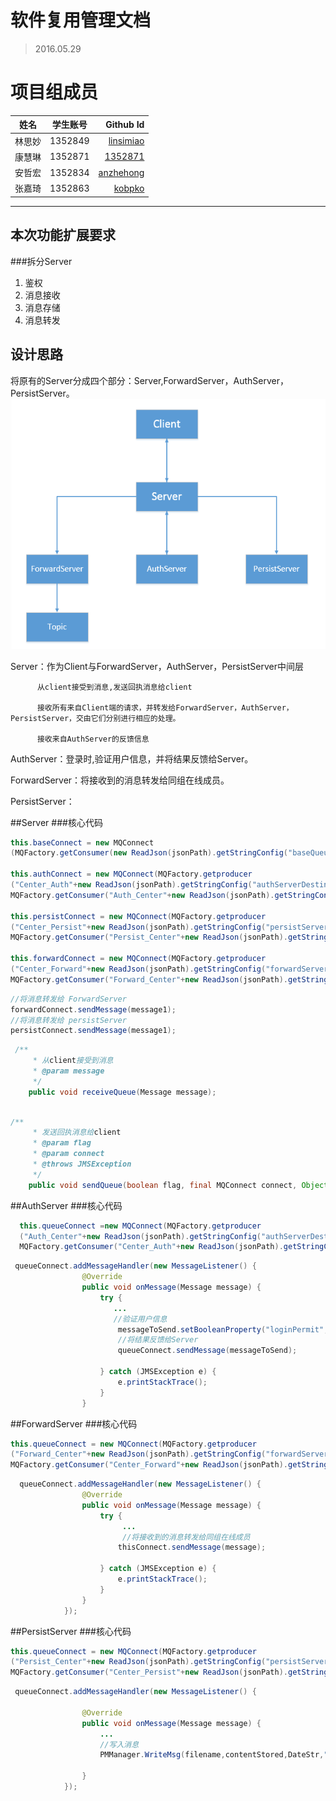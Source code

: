 # 软件复用管理文档

>2016.05.29

# 项目组成员

| 姓名        | 学生账号           | Github Id  |
| ------------- |:-------------:| -----:|
| 林思妙| 1352849 | [linsimiao](https://github.com/linsimiao) | 
|  康慧琳     | 1352871      |   [1352871](https://github.com/1352871)|
| 安哲宏 | 1352834 | [anzhehong](https://github.com/anzhehong) |
| 张嘉琦 | 1352863      |   [kobpko](https://github.com/kobpko)  |

***

## 本次功能扩展要求
###拆分Server

1. 鉴权
2. 消息接收
3. 消息存储
4. 消息转发

## 设计思路
将原有的Server分成四个部分：Server,ForwardServer，AuthServer，PersistServer。
<img src="https://raw.githubusercontent.com/anzhehong/Software-Reuse/master/Documents/img/architecture.png" height = 400>

Server：作为Client与ForwardServer，AuthServer，PersistServer中间层     

          从client接受到消息,发送回执消息给client
 
          接收所有来自Client端的请求，并转发给ForwardServer，AuthServer，PersistServer，交由它们分别进行相应的处理。
        
          接收来自AuthServer的反馈信息
        
AuthServer：登录时,验证用户信息，并将结果反馈给Server。

ForwardServer：将接收到的消息转发给同组在线成员。

PersistServer：

##Server
###核心代码
```java
this.baseConnect = new MQConnect
(MQFactory.getConsumer(new ReadJson(jsonPath).getStringConfig("baseQueueDestination")));

this.authConnect = new MQConnect(MQFactory.getproducer
("Center_Auth"+new ReadJson(jsonPath).getStringConfig("authServerDestination")),
MQFactory.getConsumer("Auth_Center"+new ReadJson(jsonPath).getStringConfig("authServerDestination")));

this.persistConnect = new MQConnect(MQFactory.getproducer
("Center_Persist"+new ReadJson(jsonPath).getStringConfig("persistServerDestination")),
MQFactory.getConsumer("Persist_Center"+new ReadJson(jsonPath).getStringConfig("persistServerDestination")));

this.forwardConnect = new MQConnect(MQFactory.getproducer
("Center_Forward"+new ReadJson(jsonPath).getStringConfig("forwardServerDestination")),
MQFactory.getConsumer("Forward_Center"+new ReadJson(jsonPath).getStringConfig("forwardServerDestination")));
```

```java
//将消息转发给 ForwardServer
forwardConnect.sendMessage(message1);
//将消息转发给 persistServer 
persistConnect.sendMessage(message1);
```
```java
 /**
     * 从client接受到消息
     * @param message
     */
    public void receiveQueue(Message message);
    
```
```java
/**
     * 发送回执消息给client
     * @param flag
     * @param connect
     * @throws JMSException
     */
    public void sendQueue(boolean flag, final MQConnect connect, Object thisObject)
```


##AuthServer
###核心代码
```java
  this.queueConnect =new MQConnect(MQFactory.getproducer
  ("Auth_Center"+new ReadJson(jsonPath).getStringConfig("authServerDestination")),
  MQFactory.getConsumer("Center_Auth"+new ReadJson(jsonPath).getStringConfig("authServerDestination")));
```

```java
 queueConnect.addMessageHandler(new MessageListener() {
                @Override
                public void onMessage(Message message) {
                    try {
                       ...
                       //验证用户信息
                        messageToSend.setBooleanProperty("loginPermit", flag);
                        //将结果反馈给Server
                        queueConnect.sendMessage(messageToSend);
                        
                    } catch (JMSException e) {
                        e.printStackTrace();
                    }
                }
```

##ForwardServer
###核心代码

```java
this.queueConnect = new MQConnect(MQFactory.getproducer
("Forward_Center"+new ReadJson(jsonPath).getStringConfig("forwardServerDestination")),
MQFactory.getConsumer("Center_Forward"+new ReadJson(jsonPath).getStringConfig("forwardServerDestination")));
```
```java
  queueConnect.addMessageHandler(new MessageListener() {
                @Override
                public void onMessage(Message message) {
                    try {
                         ...
                         //将接收到的消息转发给同组在线成员
                        thisConnect.sendMessage(message);
                  
                    } catch (JMSException e) {
                        e.printStackTrace();
                    }
                }
            });
```
##PersistServer
###核心代码

```java
this.queueConnect = new MQConnect(MQFactory.getproducer
("Persist_Center"+new ReadJson(jsonPath).getStringConfig("persistServerDestination")),
MQFactory.getConsumer("Center_Persist"+new ReadJson(jsonPath).getStringConfig("persistServerDestination")));
```
```java
 queueConnect.addMessageHandler(new MessageListener() {

                @Override
                public void onMessage(Message message) {
                    ...
                    //写入消息
                    PMManager.WriteMsg(filename,contentStored,DateStr,"Server");

                }
            });
```
        
        
        
